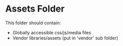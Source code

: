 Assets Folder
============

This folder should contain:
* Globally accessible css/js/media files
* Vendor libraries/assets (put in 'vendor' sub folder)